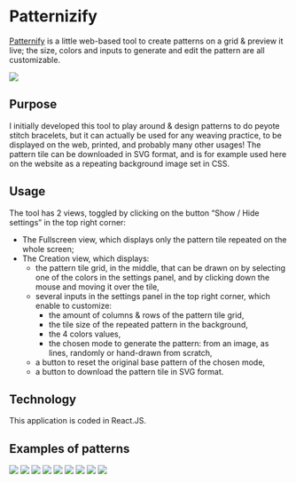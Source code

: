 # Patternizify

[Patternify](https://patternizify.studiodev.xyz/) is a little web-based tool to create patterns on a grid & preview it live; the size, colors and inputs to generate and edit the pattern are all customizable.

![](https://github.com/MarieMalarme/patternizify/blob/main/src/images/visual_1.png)

## Purpose

I initially developed this tool to play around & design patterns to do peyote stitch bracelets, but it can actually be used for any weaving practice, to be displayed on the web, printed, and probably many other usages!
The pattern tile can be downloaded in SVG format, and is for example used here on the website as a repeating background image set in CSS.

## Usage

The tool has 2 views, toggled by clicking on the button “Show / Hide settings” in the top right corner:

- The Fullscreen view, which displays only the pattern tile repeated on the whole screen;
- The Creation view, which displays:
  - the pattern tile grid, in the middle, that can be drawn on by selecting one of the colors in the settings panel, and by clicking down the mouse and moving it over the tile,
  - several inputs in the settings panel in the top right corner, which enable to customize:
    - the amount of columns & rows of the pattern tile grid,
    - the tile size of the repeated pattern in the background,
    - the 4 colors values,
    - the chosen mode to generate the pattern: from an image, as lines, randomly or hand-drawn from scratch,
  - a button to reset the original base pattern of the chosen mode,
  - a button to download the pattern tile in SVG format.

## Technology

This application is coded in React.JS.

## Examples of patterns

![](https://github.com/MarieMalarme/patternizify/blob/main/src/images/visual_2.png)
![](https://github.com/MarieMalarme/patternizify/blob/main/src/images/visual_3.png)
![](https://github.com/MarieMalarme/patternizify/blob/main/src/images/visual_4.png)
![](https://github.com/MarieMalarme/patternizify/blob/main/src/images/visual_5.png)
![](https://github.com/MarieMalarme/patternizify/blob/main/src/images/visual_6.png)
![](https://github.com/MarieMalarme/patternizify/blob/main/src/images/visual_7.png)
![](https://github.com/MarieMalarme/patternizify/blob/main/src/images/visual_8.png)
![](https://github.com/MarieMalarme/patternizify/blob/main/src/images/visual_9.png)
![](https://github.com/MarieMalarme/patternizify/blob/main/src/images/visual_10.png)
